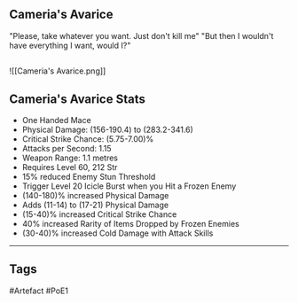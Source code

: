 ## Cameria's Avarice
"Please, take whatever you want. Just don't kill me"
"But then I wouldn't have everything I want, would I?"
##
![[Cameria's Avarice.png]]
## Cameria's Avarice Stats
- One Handed Mace
- Physical Damage: (156-190.4) to (283.2-341.6)
- Critical Strike Chance: (5.75-7.00)%
- Attacks per Second: 1.15
- Weapon Range: 1.1 metres
- Requires Level 60, 212 Str
- 15% reduced Enemy Stun Threshold
- Trigger Level 20 Icicle Burst when you Hit a Frozen Enemy
- (140-180)% increased Physical Damage
- Adds (11-14) to (17-21) Physical Damage
- (15-40)% increased Critical Strike Chance
- 40% increased Rarity of Items Dropped by Frozen Enemies
- (30-40)% increased Cold Damage with Attack Skills


---
## Tags
#Artefact
#PoE1